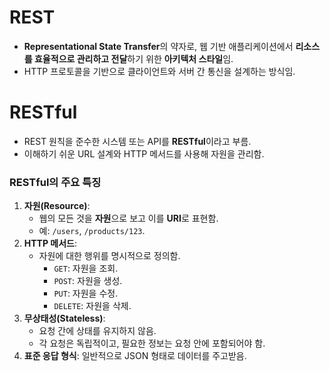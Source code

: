 # **REST**
- **Representational State Transfer**의 약자로, 웹 기반 애플리케이션에서 **리소스를 효율적으로 관리하고 전달**하기 위한 **아키텍처 스타일**임.
- HTTP 프로토콜을 기반으로 클라이언트와 서버 간 통신을 설계하는 방식임.

# RESTful
- REST 원칙을 준수한 시스템 또는 API를 **RESTful**이라고 부름.
- 이해하기 쉬운 URL 설계와 HTTP 메서드를 사용해 자원을 관리함.

### **RESTful의 주요 특징**
1. **자원(Resource)**:
    - 웹의 모든 것을 **자원**으로 보고 이를 **URI**로 표현함.
    - 예: `/users`, `/products/123`.
2. **HTTP 메서드**:
    - 자원에 대한 행위를 명시적으로 정의함.
        - `GET`: 자원을 조회.
        - `POST`: 자원을 생성.
        - `PUT`: 자원을 수정.
        - `DELETE`: 자원을 삭제.
3. **무상태성(Stateless)**:
    - 요청 간에 상태를 유지하지 않음.
    - 각 요청은 독립적이고, 필요한 정보는 요청 안에 포함되어야 함.
4. **표준 응답 형식**: 일반적으로 JSON 형태로 데이터를 주고받음.